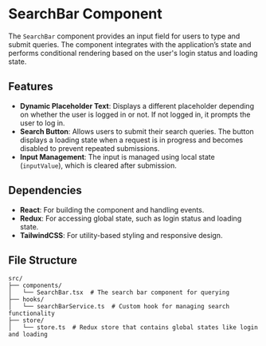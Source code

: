 # SearchBar Component

The `SearchBar` component provides an input field for users to type and submit queries. The component integrates with the application’s state and performs conditional rendering based on the user's login status and loading state.

## Features

- **Dynamic Placeholder Text**: Displays a different placeholder depending on whether the user is logged in or not. If not logged in, it prompts the user to log in.
- **Search Button**: Allows users to submit their search queries. The button displays a loading state when a request is in progress and becomes disabled to prevent repeated submissions.
- **Input Management**: The input is managed using local state (`inputValue`), which is cleared after submission.

## Dependencies

- **React**: For building the component and handling events.
- **Redux**: For accessing global state, such as login status and loading state.
- **TailwindCSS**: For utility-based styling and responsive design.

## File Structure

```plaintext
src/
├── components/
│   └── SearchBar.tsx  # The search bar component for querying
├── hooks/
│   └── searchBarService.ts  # Custom hook for managing search functionality
├── store/
│   └── store.ts  # Redux store that contains global states like login and loading
